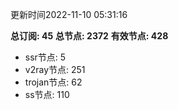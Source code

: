 更新时间2022-11-10 05:31:16

**总订阅: 45**
**总节点: 2372**
**有效节点: 428**
- ssr节点: 5
- v2ray节点: 251
- trojan节点: 62
- ss节点: 110
